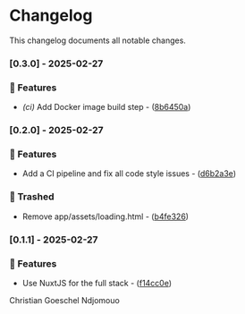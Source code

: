 # Changelog

This changelog documents all notable changes.

### [0.3.0] - 2025-02-27

### 🚀 Features

- *(ci)* Add Docker image build step - ([8b6450a](https://gitea.christiangoeschel.com/christiangoeschel/portfolio/commit/8b6450aa251d13583d9651ad7fc25dfd802d6957))

### [0.2.0] - 2025-02-27

### 🚀 Features

- Add a CI pipeline and fix all code style issues - ([d6b2a3e](https://gitea.christiangoeschel.com/christiangoeschel/portfolio/commit/d6b2a3e6d9ece751f3beee66ebd368301408ce56))

### 🚮 Trashed

- Remove app/assets/loading.html - ([b4fe326](https://gitea.christiangoeschel.com/christiangoeschel/portfolio/commit/b4fe326dd1874fd1232fc4be2ab4902d27c12ed0))

### [0.1.1] - 2025-02-27

### 🚀 Features

- Use NuxtJS for the full stack - ([f14cc0e](https://gitea.christiangoeschel.com/christiangoeschel/portfolio/commit/f14cc0ef715cf664d50ff62fe73220d819955724))



Christian Goeschel Ndjomouo
